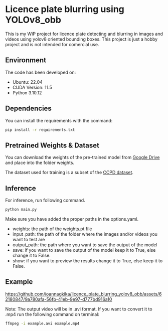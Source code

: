 # Licence plate blurring using YOLOv8_obb 

This is my WiP project for licence plate detecting and blurring in images and videos using yolov8 oriented bounding boxes. This project is just a hobby project and is not intended for comercial use.

## Environment

The code has been developed on:
* Ubuntu: 22.04
* CUDA Version: 11.5
* Python 3.10.12

## Dependencies

You can install the requirements with the command: 
```bash
pip install -r requirements.txt
```

## Pretrained Weights & Dataset

You can download the weights of the pre-trained model from [Google Drive](https://drive.google.com/drive/folders/1HHt-oDnS-wRuDBi4tJiqLaAwtfUqM-F8?usp=sharing) and place into the folder weights.

The dataset used for training is a subset of the [CCPD dataset](https://github.com/detectRecog/CCPD).

## Inference

For inference, run following command. 

```bash
python main.py
```
Make sure you have added the proper paths in the options.yaml.
* weights: the path of the weights.pt file
* input_path: the path of the folder where the images and/or videos you want to test are
* output_path: the path where you want to save the output of the model
* save: if you want to save the output of the model keep it to True, else change it to False.
* show: if you want to preview the results change it to True, else keep it to False.

## Example

https://github.com/ioannagkika/licence_plate_blurring_yolov8_obb/assets/62180847/9a780afa-56fb-41eb-9e97-d777bd916a10

Note: The output video will be in .avi format. If you want to convert it to .mp4 run the following command on terminal:

```bash
ffmpeg -i example.avi example.mp4
```

